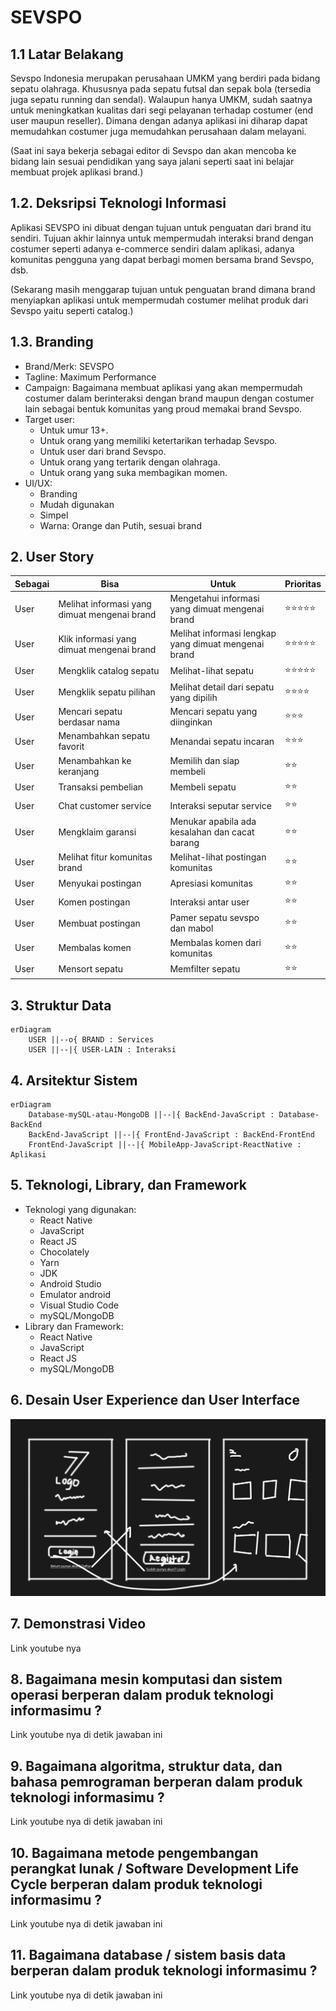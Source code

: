 # SEVSPO 

## 1.1 Latar Belakang

Sevspo Indonesia merupakan perusahaan UMKM yang berdiri pada bidang sepatu olahraga. Khususnya pada sepatu futsal dan sepak bola (tersedia juga sepatu running dan sendal). Walaupun hanya UMKM, sudah saatnya untuk meningkatkan kualitas dari segi pelayanan terhadap costumer (end user maupun reseller). Dimana dengan adanya aplikasi ini diharap dapat memudahkan costumer juga memudahkan perusahaan dalam melayani. 

(Saat ini saya bekerja sebagai editor di Sevspo dan akan mencoba ke bidang lain sesuai pendidikan yang saya jalani seperti saat ini belajar membuat projek aplikasi brand.)

## 1.2. Deksripsi Teknologi Informasi

Aplikasi SEVSPO ini dibuat dengan tujuan untuk penguatan dari brand itu sendiri. Tujuan akhir lainnya untuk mempermudah interaksi brand dengan costumer seperti adanya e-commerce sendiri dalam aplikasi, adanya komunitas pengguna yang dapat berbagi momen bersama brand Sevspo, dsb.

(Sekarang masih menggarap tujuan untuk penguatan brand dimana brand menyiapkan aplikasi untuk mempermudah costumer melihat produk dari Sevspo yaitu seperti catalog.)

## 1.3. Branding

- Brand/Merk: SEVSPO  
- Tagline: Maximum Performance  
- Campaign: Bagaimana membuat aplikasi yang akan mempermudah costumer dalam berinteraksi dengan brand maupun dengan costumer lain sebagai bentuk komunitas yang proud memakai brand Sevspo.
- Target user:  
    - Untuk umur 13+.
    - Untuk orang yang memiliki ketertarikan terhadap Sevspo.
    - Untuk user dari brand Sevspo.
    - Untuk orang yang tertarik dengan olahraga.
    - Untuk orang yang suka membagikan momen.
- UI/UX:
  - Branding
  - Mudah digunakan
  - Simpel
  - Warna: Orange dan Putih, sesuai brand

## 2. User Story

| **Sebagai** | **Bisa** | **Untuk** | **Prioritas** |
| --- | --- | --- | ---------- |
| User | Melihat informasi yang dimuat mengenai brand | Mengetahui informasi yang dimuat mengenai brand | ⭐⭐⭐⭐⭐ |  |
| User | Klik informasi yang dimuat mengenai brand | Melihat informasi lengkap yang dimuat mengenai brand | ⭐⭐⭐⭐⭐ |
| User | Mengklik catalog sepatu | Melihat-lihat sepatu | ⭐⭐⭐⭐⭐ |
| User | Mengklik sepatu pilihan | Melihat detail dari sepatu yang dipilih | ⭐⭐⭐⭐|
| User | Mencari sepatu berdasar nama | Mencari sepatu yang diinginkan | ⭐⭐⭐ |
| User | Menambahkan sepatu favorit | Menandai sepatu incaran | ⭐⭐⭐ |
| User | Menambahkan ke keranjang | Memilih dan siap membeli | ⭐⭐ |
| User | Transaksi pembelian | Membeli sepatu | ⭐⭐ |
| User | Chat customer service | Interaksi seputar service | ⭐⭐ |
| User | Mengklaim garansi | Menukar apabila ada kesalahan dan cacat barang | ⭐⭐ |
| User | Melihat fitur komunitas brand | Melihat-lihat postingan komunitas | ⭐⭐ |
| User | Menyukai postingan | Apresiasi komunitas | ⭐⭐ |
| User | Komen postingan | Interaksi antar user | ⭐⭐ |
| User | Membuat postingan | Pamer sepatu sevspo dan mabol | ⭐⭐ |
| User | Membalas komen | Membalas komen dari komunitas | ⭐⭐ |
| User | Mensort sepatu | Memfilter sepatu | ⭐⭐ |
## 3. Struktur Data

```mermaid
erDiagram
    USER ||--o{ BRAND : Services
    USER ||--|{ USER-LAIN : Interaksi
```

## 4. Arsitektur Sistem

```mermaid
erDiagram
    Database-mySQL-atau-MongoDB ||--|{ BackEnd-JavaScript : Database-BackEnd
    BackEnd-JavaScript ||--|{ FrontEnd-JavaScript : BackEnd-FrontEnd
    FrontEnd-JavaScript ||--|{ MobileApp-JavaScript-ReactNative : Aplikasi
```

## 5. Teknologi, Library, dan Framework

- Teknologi yang digunakan:
  - React Native
  - JavaScript
  - React JS
  - Chocolately
  - Yarn
  - JDK
  - Android Studio
  - Emulator android
  - Visual Studio Code
  - mySQL/MongoDB
- Library dan Framework:
  - React Native
  - JavaScript
  - React JS
  - mySQL/MongoDB

## 6. Desain User Experience dan User Interface

![Contoh](./flow.png)

## 7. Demonstrasi Video

Link youtube nya

## 8. Bagaimana mesin komputasi dan sistem operasi berperan dalam produk teknologi informasimu ?

Link youtube nya di detik jawaban ini

## 9. Bagaimana algoritma, struktur data, dan bahasa pemrograman berperan dalam produk teknologi informasimu ?

Link youtube nya di detik jawaban ini

## 10. Bagaimana metode pengembangan perangkat lunak / Software Development Life Cycle berperan dalam produk teknologi informasimu ?

Link youtube nya di detik jawaban ini

## 11. Bagaimana database / sistem basis data berperan dalam produk teknologi informasimu ?

Link youtube nya di detik jawaban ini
